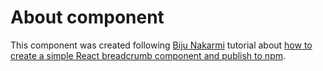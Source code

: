 # About component

This component was created following [Biju Nakarmi]('https://blog.yipl.com.np/@bezunakarmi') tutorial about [how to create a simple React breadcrumb component and  publish to npm]('https://blog.yipl.com.np/guide-to-create-a-simple-react-breadcrumb-component-using-webpack-and-publish-to-npm-7424fd1e55c9').
